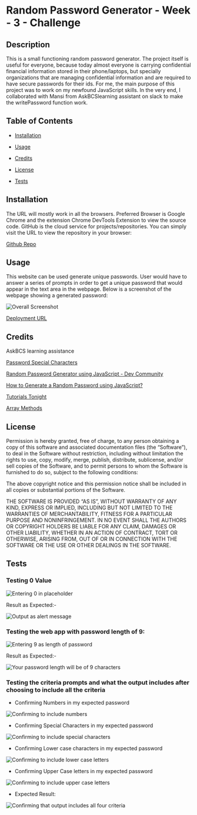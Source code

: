 # Random Password Generator - Week - 3 - Challenge

## Description

This is a small functioning random password generator. The project itself is useful for everyone, because today almost everyone is carrying confidential financial information stored in their phone/laptops, but specially organizations that are managing confidential information and are required to have secure passwords for their ids. For me, the main purpose of this project was to work on my newfound JavaScript skills. In the very end, I collaborated with Mansi from AskBCSlearning assistant on slack to make the writePassword function work.

## Table of Contents

- [Installation](#installation)

- [Usage](#usage)

- [Credits](#credits)

- [License](#license)

- [Tests](#tests)

## Installation

The URL will mostly work in all the browsers. Preferred Browser is Google Chrome and the extension Chrome DevTools Extension to view the source code. GitHub is the cloud service for projects/repositories. You can simply visit the URL to view the repository in your browser: 

[Github Repo](https://github.com/hafsah1976/random-password-generator)

## Usage

This website can be used generate unique passwords. User would have to answer a series of prompts in order to get a unique password that would appear in the text area in the webpage. Below is a screenshot of the webpage showing a generated password:

![Overall Screenshot](./images/password-generator-screenshot-1.png)

[Deployment URL](https://hafsah1976.github.io/random-password-generator/)

## Credits

AskBCS learning assistance

[Password Special Characters](https://owasp.org/www-community/password-special-characters)

[Random Password Generator using JavaScript - Dev Community](https://dev.to/code_mystery/random-password-generator-using-javascript-6a)

[How to Generate a Random Password using JavaScript?](https://dev.to/code_mystery/random-password-generator-using-javascript-6a)

[Tutorials Tonight](https://www.tutorialstonight.com/free-online-html-editor?file=password-generator-in-javascript)

[Array Methods](https://developer.mozilla.org/en-US/docs/Web/JavaScript/Reference/Global_Objects/Array/isArray)

## License

Permission is hereby granted, free of charge, to any person obtaining a copy of this software and associated documentation files (the “Software”), to deal in the Software without restriction, including without limitation the rights to use, copy, modify, merge, publish, distribute, sublicense, and/or sell copies of the Software, and to permit persons to whom the Software is furnished to do so, subject to the following conditions:

The above copyright notice and this permission notice shall be included in all copies or substantial portions of the Software.

THE SOFTWARE IS PROVIDED “AS IS”, WITHOUT WARRANTY OF ANY KIND, EXPRESS OR IMPLIED, INCLUDING BUT NOT LIMITED TO THE WARRANTIES OF MERCHANTABILITY, FITNESS FOR A PARTICULAR PURPOSE AND NONINFRINGEMENT. IN NO EVENT SHALL THE AUTHORS OR COPYRIGHT HOLDERS BE LIABLE FOR ANY CLAIM, DAMAGES OR OTHER LIABILITY, WHETHER IN AN ACTION OF CONTRACT, TORT OR OTHERWISE, ARISING FROM, OUT OF OR IN CONNECTION WITH THE SOFTWARE OR THE USE OR OTHER DEALINGS IN THE SOFTWARE.

## Tests

### Testing 0 Value

![Entering 0 in placeholder](./images/testing%200%20value.png)

Result as Expected:-

![Output as alert message](./images/output%20for%20testing%200%20value.png)

### Testing the web app with password length of 9:

![Entering 9 as length of password](./images/confirming-password-length.png)

Result as Expected:-

![Your password length will be of 9 characters](./images/confirming-password-length.png)

### Testing the criteria prompts and what the output includes after choosing to include all the criteria

- Confirming Numbers in my expected password

![Confirming to include numbers](./images/including-numbers-in-password.png)

- Confirming Special Characters in my expected password

![Confirming to include special characters](./images/confirming-special-characters.png)

- Confirming Lower case characters in my expected password

![Confirming to include lower case letters](./images/confirming-lower-case.png)

- Confirming Upper Case letters in my expected password

![Confirming to include upper case letters](./images/confirming-upper-case.png)

- Expected Result:

![Confirming that output includes all four criteria](./images/output-includes-all-criteria.png)

